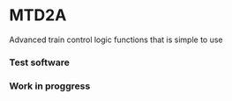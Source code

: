 # MTD2A
Advanced train control logic functions that is simple to use

### Test software

### Work in proggress
